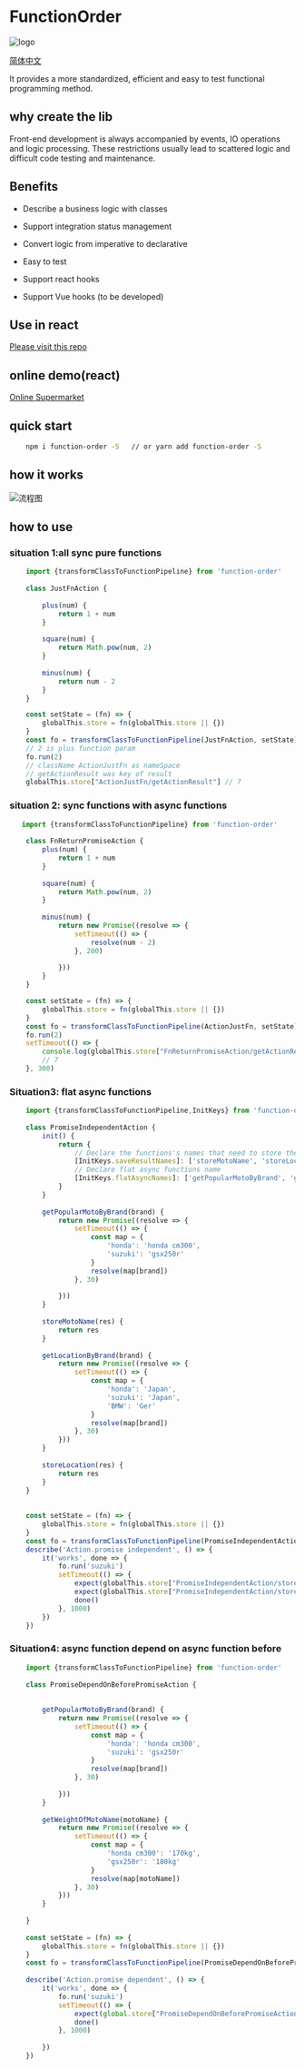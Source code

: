 # FunctionOrder
![logo](https://pic.imgdb.cn/item/62595a0f239250f7c5fdd74b.png)

[简体中文](https://github.com/zoyopo/FunctionPipeline/blob/master/README-zh_CN.md)

It provides a more standardized, efficient and easy to test functional programming method.

## why create the lib

Front-end development is always accompanied by events, IO operations and logic processing. These restrictions usually
lead to scattered logic and difficult code testing and maintenance. 

## Benefits

- Describe a business logic with classes

- Support integration status management

- Convert logic from imperative to declarative

- Easy to test

- Support react hooks

- Support Vue hooks (to be developed)


## Use in react

[Please visit this repo](https://github.com/zoyopo/react-function-order)


## online demo(react)

[Online Supermarket ](https://codesandbox.io/s/functionorder-demo-f1kqwz)


## quick start

```bash 
    npm i function-order -S   // or yarn add function-order -S   
```

## how it works

![流程图](https://pic.imgdb.cn/item/6255959b239250f7c5103c3b.jpg)



## how to use

### situation 1:all sync pure functions


```javascript
    import {transformClassToFunctionPipeline} from 'function-order'
  
    class JustFnAction {
    
        plus(num) {
            return 1 + num
        }
    
        square(num) {
            return Math.pow(num, 2)
        }
    
        minus(num) {
            return num - 2
        }
    }

    const setState = (fn) => {
        globalThis.store = fn(globalThis.store || {})
    }
    const fo = transformClassToFunctionPipeline(JustFnAction, setState)
    // 2 is plus function param
    fo.run(2)
    // className ActionJustFn as nameSpace
    // getActionResult was key of result
    globalThis.store["ActionJustFn/getActionResult"] // 7
```


### situation 2:  sync functions with async functions


```javascript
   import {transformClassToFunctionPipeline} from 'function-order'
  
    class FnReturnPromiseAction {
        plus(num) {
            return 1 + num
        }
    
        square(num) {
            return Math.pow(num, 2)
        }
    
        minus(num) {
            return new Promise((resolve => {
                setTimeout(() => {
                    resolve(num - 2)
                }, 200)
    
            }))
        }
    }

    const setState = (fn) => {
        globalThis.store = fn(globalThis.store || {})
    }
    const fo = transformClassToFunctionPipeline(ActionJustFn, setState)
    fo.run(2)
    setTimeout(() => {
        console.log(globalThis.store["FnReturnPromiseAction/getActionResult"])
        // 7    
    }, 300)

```


### Situation3: flat async functions 



```javascript
    import {transformClassToFunctionPipeline,InitKeys} from 'function-order'
  
    class PromiseIndependentAction {
        init() {
            return {
                // Declare the functions's names that need to store the result
                [InitKeys.saveResultNames]: ['storeMotoName', 'storeLocation'],
                // Declare flat async functions name
                [InitKeys.flatAsyncNames]: ['getPopularMotoByBrand', 'getLocationByBrand']
            }
        }
    
        getPopularMotoByBrand(brand) {
            return new Promise((resolve => {
                setTimeout(() => {
                    const map = {
                        'honda': 'honda cm300',
                        'suzuki': 'gsx250r'
                    }
                    resolve(map[brand])
                }, 30)
    
            }))
        }
    
        storeMotoName(res) {
            return res
        }
    
        getLocationByBrand(brand) {
            return new Promise((resolve => {
                setTimeout(() => {
                    const map = {
                        'honda': 'Japan',
                        'suzuki': 'Japan',
                        'BMW': 'Ger'
                    }
                    resolve(map[brand])
                }, 30)
            }))
        }
    
        storeLocation(res) {
            return res
        }
    }
    
    
    const setState = (fn) => {
        globalThis.store = fn(globalThis.store || {})
    }
    const fo = transformClassToFunctionPipeline(PromiseIndependentAction, setState)
    describe('Action.promise independent', () => {
        it('works', done => {
            fo.run('suzuki')
            setTimeout(() => {
                expect(globalThis.store["PromiseIndependentAction/storeMotoName"]).toBe('gsx250r')
                expect(globalThis.store["PromiseIndependentAction/storeLocation"]).toBe('Japan')
                done()
            }, 1000)
        })
    })
```





### Situation4:  async function depend on async function before


```javascript
    import {transformClassToFunctionPipeline} from 'function-order'
  
    class PromiseDependOnBeforePromiseAction {
  
    
        getPopularMotoByBrand(brand) {
            return new Promise((resolve => {
                setTimeout(() => {
                    const map = {
                        'honda': 'honda cm300',
                        'suzuki': 'gsx250r'
                    }
                    resolve(map[brand])
                }, 30)
    
            }))
        }
    
        getWeightOfMotoName(motoName) {
            return new Promise((resolve => {
                setTimeout(() => {
                    const map = {
                        'honda cm300': '170kg',
                        'gsx250r': '180kg'
                    }
                    resolve(map[motoName])
                }, 30)
            }))
        }
    
    }    
    
    const setState = (fn) => {
        globalThis.store = fn(globalThis.store || {})
    }
    const fo = transformClassToFunctionPipeline(PromiseDependOnBeforePromiseAction, setState)
    
    describe('Action.promise dependent', () => {
        it('works', done => {
            fo.run('suzuki')
            setTimeout(() => {
                expect(global.store["PromiseDependOnBeforePromiseAction/getActionResult"]).toBe('180kg')
                done()
            }, 1000)
    
        })
    })
```




